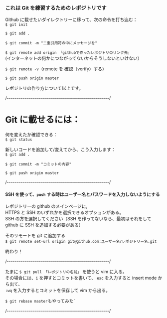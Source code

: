 ### これは Git を練習するためのレポジトリです

Github に載せたいダイレクトリーに移って、次の命令を打ち込む：<br/>
`$ git init`

`$ git add .`

`$ git commit -m "二重引用符の中にメッセージを"`

`$ git remote add origin 「githubで作ったレポジトリのリンク先」`<br/>
(インターネットの何かにつながってないからそうしないといけない）

`$ git remote -v`（remote を 確認（verify）する）

`$ git push origin master`

レポジトリの作り方について以上です。

/---------------------------------------------------/

# Git に載せるには：

何を変えたか確認できる：<br/>
`$ git status`

新しいコードを追加して/変えてから、こう入力します：<br/>
`$ git add .`

`$ git commit -m "コミットの内容"`

`$ git push origin master`

/---------------------------------------------------/

#### SSH を使って、`push` する時はユーザー名とパスワードを入力しないようにする
レポジトリーの github のメインページに, <br/>
HTTPS と SSH のいずれかを選択できるオプションがある。</br>
SSH の方を選択してください（SSH を作ってないなら、最初はそれをして github に SSH を追加する必要がある）

そのリモートを git に追加する<br/>
`$ git remote set-url origin git@github.com:ユーザー名/レポジトリー名.git`


終わり！

/---------------------------------------------------/

たまに `$ git pull 「レポジトリの名前」` を使うと vim に入る。<br/>
その場合には、`i` を押すとコミットを書いて、 `esc` を入力すると insert mode から出て、<br/>
`:wq` を入力するとコミットを保存して vim から出る。

`$ git rebase master`もやってみた`


/---------------------------------------------------/
